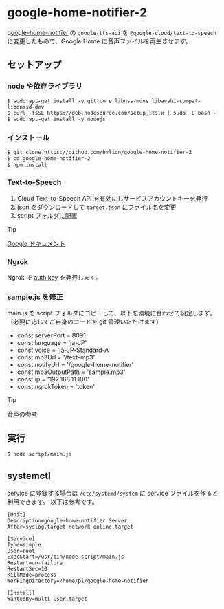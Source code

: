 # google-home-notifier-2

[google-home-notifier](https://github.com/noelportugal/google-home-notifier) の `google-tts-api` を `@google-cloud/text-to-speech` に変更したもので、Google Home に音声ファイルを再生させます。

## セットアップ

### node や依存ライブラリ

```
$ sudo apt-get install -y git-core libnss-mdns libavahi-compat-libdnssd-dev
$ curl -fsSL https://deb.nodesource.com/setup_lts.x | sudo -E bash -
$ sudo apt-get install -y nodejs
```

### インストール

``` sh
$ git clone https://github.com/bvlion/google-home-notifier-2
$ cd google-home-notifier-2
$ npm install
```

### Text-to-Speech

1. Cloud Text-to-Speech API を有効にしサービスアカウントキーを発行
1. json をダウンロードして `target.json` にファイル名を変更
1. script フォルダに配置

> [!TIP]
> [Google ドキュメント](https://cloud.google.com/text-to-speech/docs/quickstart-client-libraries)

### Ngrok

Ngrok で [auth key](https://dashboard.ngrok.com/get-started/your-authtoken) を発行します。


### sample.js を修正

main.js を script フォルダにコピーして、以下を環境に合わせて設定します。（必要に応じてご自身のコードを git 管理いただけます）

- const serverPort = 8091
- const language = 'ja-JP'
- const voice = 'ja-JP-Standard-A'
- const mp3Url = '/text-mp3'
- const notifyUrl = '/google-home-notifier'
- const mp3OutputPath = 'sample.mp3'
- const ip = '192.168.11.100'
- const ngrokToken = 'token'

> [!TIP]
> [音声の参考](https://cloud.google.com/text-to-speech/docs/voices)

## 実行

``` sh
$ node script/main.js
```

## systemctl

service に登録する場合は `/etc/systemd/system` に service ファイルを作ると利用できます。
以下は参考です。

```
[Unit]
Description=google-home-notifier Server
After=syslog.target network-online.target

[Service]
Type=simple
User=root
ExecStart=/usr/bin/node script/main.js
Restart=on-failure
RestartSec=10
KillMode=process
WorkingDirectory=/home/pi/google-home-notifier

[Install]
WantedBy=multi-user.target
```
